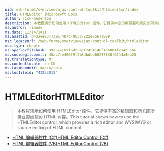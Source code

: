 ```yaml
---
uid: web-forms/overview/ajax-control-toolkit/htmleditor/index
title: HTMLEditor |Microsoft Docs
author: rick-anderson
description: 本教程演示如何使用 HTMLEditor 控件，它提供丰富的编辑器和所见即所得或源编辑的 HTML 内容。
ms.author: riande
ms.date: 11/14/2011
ms.assetid: b43a6e83-7391-407c-953c-222e7567b509
msc.legacyurl: /web-forms/overview/ajax-control-toolkit/htmleditor
msc.type: chapter
ms.openlocfilehash: 39d5eae69f5d23aef7454148f1a6084fc1425b66
ms.sourcegitcommit: 45ac74e400f9f2b7dbded66297730f6f14a4eb25
ms.translationtype: MT
ms.contentlocale: zh-CN
ms.lasthandoff: 08/16/2018
ms.locfileid: "48253012"
---
```

<a name="htmleditor"></a><span data-ttu-id="f4fbf-103">HTMLEditor</span><span class="sxs-lookup"><span data-stu-id="f4fbf-103">HTMLEditor</span></span>
====================
> <span data-ttu-id="f4fbf-104">本教程演示如何使用 HTMLEditor 控件，它提供丰富的编辑器和所见即所得或源编辑的 HTML 内容。</span><span class="sxs-lookup"><span data-stu-id="f4fbf-104">This tutorial shows how to use the HTMLEditor control, which provides a rich editor and WYSIWYG or source editing of HTML content.</span></span>


- [<span data-ttu-id="f4fbf-105">HTML 编辑器控件 (C#)</span><span class="sxs-lookup"><span data-stu-id="f4fbf-105">HTML Editor Control (C#)</span></span>](how-do-i-use-the-html-editor-control-cs.md)
- [<span data-ttu-id="f4fbf-106">HTML 编辑器控件 (VB)</span><span class="sxs-lookup"><span data-stu-id="f4fbf-106">HTML Editor Control (VB)</span></span>](how-do-i-use-the-html-editor-control-vb.md)
